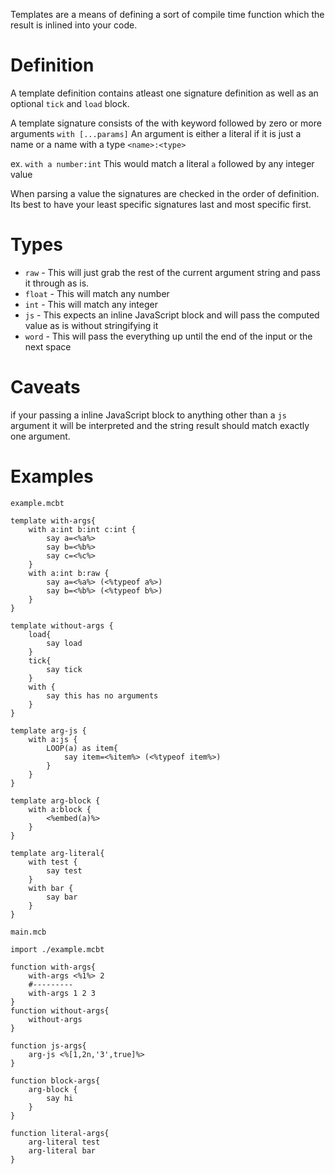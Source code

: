 Templates are a means of defining a sort of compile time function which the result is inlined into your code.

# Definition

A template definition contains atleast one signature definition as well as an optional `tick` and `load` block.

A template signature consists of the with keyword followed by zero or more arguments
`with [...params]`
An argument is either a literal if it is just a name or a name with a type `<name>:<type>`

ex.
`with a number:int`
This would match a literal `a` followed by any integer value

When parsing a value the signatures are checked in the order of definition.
Its best to have your least specific signatures last and most specific first.

# Types

- `raw` - This will just grab the rest of the current argument string and pass it through as is.
- `float` - This will match any number
- `int` - This will match any integer
- `js` - This expects an inline JavaScript block and will pass the computed value as is without stringifying it
- `word` - This will pass the everything up until the end of the input or the next space

# Caveats

if your passing a inline JavaScript block to anything other than a `js` argument it will be interpreted and the string result should match exactly one argument.

# Examples

`example.mcbt`

```
template with-args{
    with a:int b:int c:int {
        say a=<%a%>
        say b=<%b%>
        say c=<%c%>
    }
    with a:int b:raw {
        say a=<%a%> (<%typeof a%>)
        say b=<%b%> (<%typeof b%>)
    }
}

template without-args {
    load{
        say load
    }
    tick{
        say tick
    }
    with {
        say this has no arguments
    }
}

template arg-js {
    with a:js {
        LOOP(a) as item{
            say item=<%item%> (<%typeof item%>)
        }
    }
}

template arg-block {
    with a:block {
        <%embed(a)%>
    }
}

template arg-literal{
    with test {
        say test
    }
    with bar {
        say bar
    }
}
```

`main.mcb`

```
import ./example.mcbt

function with-args{
    with-args <%1%> 2
    #---------
    with-args 1 2 3
}
function without-args{
    without-args
}

function js-args{
    arg-js <%[1,2n,'3',true]%>
}

function block-args{
    arg-block {
        say hi
    }
}

function literal-args{
    arg-literal test
    arg-literal bar
}
```
